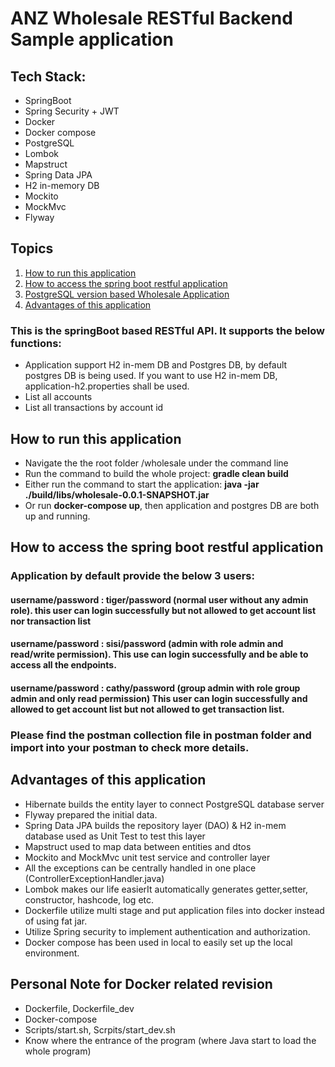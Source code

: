 
# ANZ Wholesale RESTful Backend Sample application
## Tech Stack:
* SpringBoot
* Spring Security + JWT
* Docker
* Docker compose
* PostgreSQL
* Lombok
* Mapstruct
* Spring Data JPA
* H2 in-memory DB
* Mockito
* MockMvc
* Flyway

## Topics
1. [How to run this application](#How-to-run-this-application)
2. [How to access the spring boot restful application](#How-to-access-the-spring-boot-restful-application)
3. [PostgreSQL version based Wholesale Application](#PostgreSQL-version-based-Wholesale-Application)
4. [Advantages of this application](#Advantages-of-this-application)

### This is the springBoot based RESTful API. It supports the below functions:

* Application support H2 in-mem DB and Postgres DB, by default postgres DB is being used. If you want to use H2 in-mem DB, application-h2.properties shall be used.
* List all accounts
* List all transactions by account id


## How to run this application

* Navigate the the root folder /wholesale under the command line
* Run the command to build the whole project: **gradle clean build**
* Either run the command to start the application: **java -jar ./build/libs/wholesale-0.0.1-SNAPSHOT.jar**
* Or run **docker-compose up**, then application and postgres DB are both up and running.

## How to access the spring boot restful application
### Application by default provide the below 3 users:
#### username/password : tiger/password  (normal user without any admin role). this user can login successfully but not allowed to get account list nor transaction list
#### username/password : sisi/password  (admin with role admin and read/write permission). This use can login successfully and be able to access all the endpoints.
#### username/password : cathy/password  (group admin with role group admin and only read permission) This user can login successfully and allowed to get account list but not allowed to get transaction list.


### Please find the postman collection file in postman folder and import into your postman to check more details.


## Advantages of this application
* Hibernate builds the entity layer to connect PostgreSQL database server
* Flyway prepared the initial data.
* Spring Data JPA builds the repository layer (DAO) & H2 in-mem database used as Unit Test to test this layer
* Mapstruct used to map data between entities and dtos
* Mockito and MockMvc unit test service and controller layer
* All the exceptions can be centrally handled in one place (ControllerExceptionHandler.java)
* Lombok makes our life easierIt automatically generates getter,setter, constructor, hashcode, log etc.
* Dockerfile utilize multi stage and put application files into docker instead of using fat jar.
* Utilize Spring security to implement authentication and authorization. 
* Docker compose has been used in local to easily set up the local environment.


## Personal Note for Docker related revision
* Dockerfile, Dockerfile_dev
* Docker-compose
* Scripts/start.sh, Scrpits/start_dev.sh
* Know where the entrance of the program (where Java start to load the whole program)
